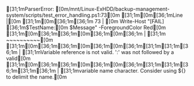 [31;1mParserError: [0m/mnt/Linux-ExHDD/backup-management-system/scripts/test_error_handling.ps1:73[0m
[31;1m[0m[36;1mLine |[0m
[31;1m[0m[36;1m[36;1m  73 | [0m         Write-Host "[FAIL] [36;1m$TestName:[0m $Message" -ForegroundColor Red[0m
[31;1m[0m[36;1m[36;1m[0m[36;1m[0m[36;1m     | [31;1m                            ~~~~~~~~~~[0m
[31;1m[0m[36;1m[36;1m[0m[36;1m[0m[36;1m[31;1m[31;1m[36;1m     | [31;1mVariable reference is not valid. ':' was not followed by a valid[0m
[31;1m[0m[36;1m[36;1m[0m[36;1m[0m[36;1m[31;1m[31;1m[36;1m[31;1m[36;1m     | [31;1mvariable name character. Consider using ${} to delimit the name.[0m
